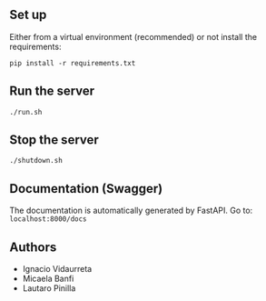 ## Set up
Either from a virtual environment (recommended) or not install the requirements:

```shell
pip install -r requirements.txt
```

## Run the server

```shell
./run.sh
```

## Stop the server

```shell
./shutdown.sh
```

## Documentation (Swagger)

The documentation is automatically generated by FastAPI. Go to: `localhost:8000/docs`

## Authors
* Ignacio Vidaurreta
* Micaela Banfi
* Lautaro Pinilla